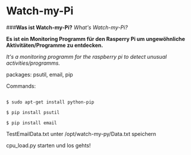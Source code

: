 # Watch-my-Pi


###__Was ist Watch-my-Pi?__
_What's Watch-my-Pi?_



 __Es ist ein Monitoring Programm für den Rasperry Pi um ungewöhnliche Aktivitäten/Programme zu entdecken.__
  
 _It's a monitoring programm for the raspberry pi to detect unusual activities/programms._


packages: psutil, email, pip



Commands:

```

$ sudo apt-get install python-pip

$ pip install psutil

$ pip install email

```


TestEmailData.txt unter /opt/watch-my-py/Data.txt speichern

cpu_load.py starten und los gehts!
